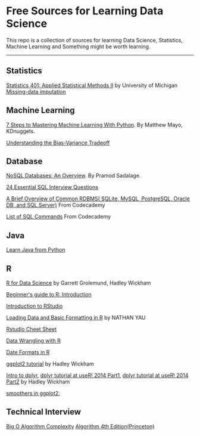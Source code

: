 Free Sources for Learning Data Science
===================
This repo is a collection of sources for learning Data Science, Statistics, Machine Learning and Something might be worth learning.

----------

Statistics
-----------
[Statistics 401: Applied Statistical Methods II](http://dept.stat.lsa.umich.edu/~kshedden/Courses/Stat401/) by University of Michigan
[Missing-data imputation](http://www.stat.columbia.edu/~gelman/arm/missing.pdf)

Machine Learning 
-------------
[7 Steps to Mastering Machine Learning With Python](http://www.kdnuggets.com/2015/11/seven-steps-machine-learning-python.html).  By Matthew Mayo, KDnuggets.

[Understanding the Bias-Variance Tradeoff](http://scott.fortmann-roe.com/docs/BiasVariance.html)

Database 
-------------
[NoSQL Databases: An Overview](https://www.thoughtworks.com/insights/blog/nosql-databases-overview). By Pramod Sadalage.

[24 Essential SQL Interview Questions](https://www.toptal.com/sql/interview-questions)

[A Brief Overview of Common RDBMS( SQLite, MySQL, PostgreSQL, Oracle DB, and SQL Server)](https://www.codecademy.com/articles/sql-rdbms?r=master) From Codecademy 

[List of SQL Commands](https://www.codecademy.com/articles/sql-commands?r=master) From Codecademy

Java
--------------
[Learn Java from Python](http://interactivepython.org/courselib/static/java4python/index.html)



R
-------------
[R for Data Science](http://r4ds.had.co.nz/) by Garrett Grolemund, Hadley Wickham

[Beginner's guide to R: Introduction](http://www.computerworld.com/article/2497143/business-intelligence/business-intelligence-beginner-s-guide-to-r-introduction.html)

[Introduction to RStudio](http://dss.princeton.edu/training/RStudio101.pdf)

[Loading Data and Basic Formatting in R](http://flowingdata.com/2015/02/18/loading-data-and-basic-formatting-in-r/) by NATHAN YAU

[Rstudio Cheet Sheet](https://www.rstudio.com/resources/cheatsheets/)

[Data Wrangling with R](https://s3.amazonaws.com/udacity-hosted-downloads/ud651/DataWranglingWithR.pdf)

[Date Formats in R](https://www.r-bloggers.com/date-formats-in-r/)

[ggplot2 tutorial](http://bbs.ceb-institute.org/wp-content/uploads/2011/09/handout_ggplot2.pdf) by Hadley Wickham

[Intro to dplyr](https://www.r-bloggers.com/hadley-wickham-on-why-he-created-all-those-r-packages/), [dplyr tutorial at useR! 2014 Part1](https://www.r-bloggers.com/hadley-wickhams-dplyr-tutorial-at-user-2014-part-1/), [dplyr tutorial at useR! 2014 Part2](https://www.r-bloggers.com/hadley-wickhams-dplyr-tutorial-at-user-2014-part-2/) by Hadley Wickham

[smoothers in ggplot2.](http://stats.idre.ucla.edu/r/faq/how-can-i-explore-different-smooths-in-ggplot2/)


Technical Interview
--------------
[Big O Algorithm Complexity](http://bigocheatsheet.com/)
[Algorithm 4th Edition(Princeton)](http://algs4.cs.princeton.edu/home/)







